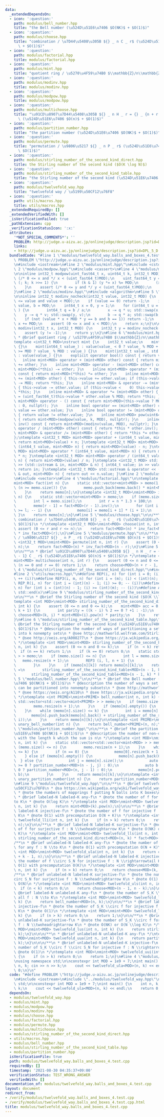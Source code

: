 ```yaml
---
data:
  _extendedDependsOn:
  - icon: ':question:'
    path: modulus/bell_number.hpp
    title: "the Bell number (\u524D\u51E6\u7406 $O(NK)$ + $O(1)$)"
  - icon: ':question:'
    path: modulus/choose.hpp
    title: "combination / \u7D44\u5408\u305B ${} _ n C _ r$ (\u524D\u51E6\u7406 $O(n)$\
      \ + $O(1)$)"
  - icon: ':question:'
    path: modulus/factorial.hpp
    title: modulus/factorial.hpp
  - icon: ':question:'
    path: modulus/mint.hpp
    title: "quotient ring / \u5270\u4F59\u74B0 $\\mathbb{Z}/n\\mathbb{Z}$"
  - icon: ':question:'
    path: modulus/modinv.hpp
    title: modulus/modinv.hpp
  - icon: ':question:'
    path: modulus/modpow.hpp
    title: modulus/modpow.hpp
  - icon: ':question:'
    path: modulus/multichoose.hpp
    title: "\u91CD\u8907\u7D44\u5408\u305B ${} _ n H _ r = {} _ {n + r - 1} C _ r$\
      \ (\u524D\u51E6\u7406 $O(n)$ + $O(1)$)"
  - icon: ':question:'
    path: modulus/partition_number.hpp
    title: "the partition number (\u524D\u51E6\u7406 $O(NK)$ + $O(1)$)"
  - icon: ':question:'
    path: modulus/permute.hpp
    title: "permutation / \u9806\u5217 ${} _ n P _ r$ (\u524D\u51E6\u7406 $O(n)$ +\
      \ $O(1)$)"
  - icon: ':question:'
    path: modulus/stirling_number_of_the_second_kind_direct.hpp
    title: the Stirling number of the second kind ($O(K \log N)$)
  - icon: ':question:'
    path: modulus/stirling_number_of_the_second_kind_table.hpp
    title: "the Stirling number of the second kind (\u524D\u51E6\u7406 $O(NK)$ + $O(1)$)"
  - icon: ':question:'
    path: modulus/twelvefold_way.hpp
    title: "twelvefold way / \u5199\u50CF12\u76F8"
  - icon: ':question:'
    path: utils/macros.hpp
    title: utils/macros.hpp
  _extendedRequiredBy: []
  _extendedVerifiedWith: []
  _isVerificationFailed: true
  _pathExtension: cpp
  _verificationStatusIcon: ':x:'
  attributes:
    '*NOT_SPECIAL_COMMENTS*': ''
    PROBLEM: http://judge.u-aizu.ac.jp/onlinejudge/description.jsp?id=DPL_5_D
    links:
    - http://judge.u-aizu.ac.jp/onlinejudge/description.jsp?id=DPL_5_D
  bundledCode: "#line 1 \"modulus/twelvefold_way.balls_and_boxes_4.test.cpp\"\n#define\
    \ PROBLEM \"http://judge.u-aizu.ac.jp/onlinejudge/description.jsp?id=DPL_5_D\"\
    \n#include <iostream>\n#line 2 \"modulus/mint.hpp\"\n#include <cstdint>\n#line\
    \ 2 \"modulus/modpow.hpp\"\n#include <cassert>\n#line 4 \"modulus/modpow.hpp\"\
    \n\ninline int32_t modpow(uint_fast64_t x, uint64_t k, int32_t MOD) {\n    assert\
    \ (/* 0 <= x and */ x < (uint_fast64_t)MOD);\n    uint_fast64_t y = 1;\n    for\
    \ (; k; k >>= 1) {\n        if (k & 1) (y *= x) %= MOD;\n        (x *= x) %= MOD;\n\
    \    }\n    assert (/* 0 <= y and */ y < (uint_fast64_t)MOD);\n    return y;\n\
    }\n#line 2 \"modulus/modinv.hpp\"\n#include <algorithm>\n#line 5 \"modulus/modinv.hpp\"\
    \n\ninline int32_t modinv_nocheck(int32_t value, int32_t MOD) {\n    assert (0\
    \ <= value and value < MOD);\n    if (value == 0) return -1;\n    int64_t a =\
    \ value, b = MOD;\n    int64_t x = 0, y = 1;\n    for (int64_t u = 1, v = 0; a;\
    \ ) {\n        int64_t q = b / a;\n        x -= q * u; std::swap(x, u);\n    \
    \    y -= q * v; std::swap(y, v);\n        b -= q * a; std::swap(b, a);\n    }\n\
    \    if (not (value * x + MOD * y == b and b == 1)) return -1;\n    if (x < 0)\
    \ x += MOD;\n    assert (0 <= x and x < MOD);\n    return x;\n}\n\ninline int32_t\
    \ modinv(int32_t x, int32_t MOD) {\n    int32_t y = modinv_nocheck(x, MOD);\n\
    \    assert (y != -1);\n    return y;\n}\n#line 6 \"modulus/mint.hpp\"\n\n/**\n\
    \ * @brief quotient ring / \u5270\u4F59\u74B0 $\\mathbb{Z}/n\\mathbb{Z}$\n */\n\
    template <int32_t MOD>\nstruct mint {\n    int32_t value;\n    mint() : value()\
    \ {}\n    mint(int64_t value_) : value(value_ < 0 ? value_ % MOD + MOD : value_\
    \ >= MOD ? value_ % MOD : value_) {}\n    mint(int32_t value_, std::nullptr_t)\
    \ : value(value_) {}\n    explicit operator bool() const { return value; }\n \
    \   inline mint<MOD> operator + (mint<MOD> other) const { return mint<MOD>(*this)\
    \ += other; }\n    inline mint<MOD> operator - (mint<MOD> other) const { return\
    \ mint<MOD>(*this) -= other; }\n    inline mint<MOD> operator * (mint<MOD> other)\
    \ const { return mint<MOD>(*this) *= other; }\n    inline mint<MOD> & operator\
    \ += (mint<MOD> other) { this->value += other.value; if (this->value >= MOD) this->value\
    \ -= MOD; return *this; }\n    inline mint<MOD> & operator -= (mint<MOD> other)\
    \ { this->value -= other.value; if (this->value <    0) this->value += MOD; return\
    \ *this; }\n    inline mint<MOD> & operator *= (mint<MOD> other) { this->value\
    \ = (uint_fast64_t)this->value * other.value % MOD; return *this; }\n    inline\
    \ mint<MOD> operator - () const { return mint<MOD>(this->value ? MOD - this->value\
    \ : 0, nullptr); }\n    inline bool operator == (mint<MOD> other) const { return\
    \ value == other.value; }\n    inline bool operator != (mint<MOD> other) const\
    \ { return value != other.value; }\n    inline mint<MOD> pow(uint64_t k) const\
    \ { return mint<MOD>(modpow(value, k, MOD), nullptr); }\n    inline mint<MOD>\
    \ inv() const { return mint<MOD>(modinv(value, MOD), nullptr); }\n    inline mint<MOD>\
    \ operator / (mint<MOD> other) const { return *this * other.inv(); }\n    inline\
    \ mint<MOD> & operator /= (mint<MOD> other) { return *this *= other.inv(); }\n\
    };\ntemplate <int32_t MOD> mint<MOD> operator + (int64_t value, mint<MOD> n) {\
    \ return mint<MOD>(value) + n; }\ntemplate <int32_t MOD> mint<MOD> operator -\
    \ (int64_t value, mint<MOD> n) { return mint<MOD>(value) - n; }\ntemplate <int32_t\
    \ MOD> mint<MOD> operator * (int64_t value, mint<MOD> n) { return mint<MOD>(value)\
    \ * n; }\ntemplate <int32_t MOD> mint<MOD> operator / (int64_t value, mint<MOD>\
    \ n) { return mint<MOD>(value) / n; }\ntemplate <int32_t MOD> std::istream & operator\
    \ >> (std::istream & in, mint<MOD> & n) { int64_t value; in >> value; n = value;\
    \ return in; }\ntemplate <int32_t MOD> std::ostream & operator << (std::ostream\
    \ & out, mint<MOD> n) { return out << n.value; }\n#line 2 \"modulus/factorial.hpp\"\
    \n#include <vector>\n#line 4 \"modulus/factorial.hpp\"\n\ntemplate <int32_t MOD>\n\
    mint<MOD> fact(int n) {\n    static std::vector<mint<MOD> > memo(1, 1);\n    while\
    \ (n >= memo.size()) {\n        memo.push_back(memo.back() * mint<MOD>(memo.size()));\n\
    \    }\n    return memo[n];\n}\ntemplate <int32_t MOD>\nmint<MOD> inv_fact(int\
    \ n) {\n    static std::vector<mint<MOD> > memo;\n    if (memo.size() <= n) {\n\
    \        int l = memo.size();\n        int r = n * 1.3 + 100;\n        memo.resize(r);\n\
    \        memo[r - 1] = fact<MOD>(r - 1).inv();\n        for (int i = r - 2; i\
    \ >= l; -- i) {\n            memo[i] = memo[i + 1] * (i + 1);\n        }\n   \
    \ }\n    return memo[n];\n}\n#line 5 \"modulus/choose.hpp\"\n\n/**\n * @brief\
    \ combination / \u7D44\u5408\u305B ${} _ n C _ r$ (\u524D\u51E6\u7406 $O(n)$ +\
    \ $O(1)$)\n */\ntemplate <int32_t MOD>\nmint<MOD> choose(int n, int r) {\n   \
    \ assert (0 <= r and r <= n);\n    return fact<MOD>(n) * inv_fact<MOD>(n - r)\
    \ * inv_fact<MOD>(r);\n}\n#line 5 \"modulus/permute.hpp\"\n\n/**\n * @brief permutation\
    \ / \u9806\u5217 ${} _ n P _ r$ (\u524D\u51E6\u7406 $O(n)$ + $O(1)$)\n */\ntemplate\
    \ <int32_t MOD>\nmint<MOD> permute(int n, int r) {\n    assert (0 <= r and r <=\
    \ n);\n    return fact<MOD>(n) * inv_fact<MOD>(n - r);\n}\n#line 5 \"modulus/multichoose.hpp\"\
    \n\n/**\n * @brief \u91CD\u8907\u7D44\u5408\u305B ${} _ n H _ r = {} _ {n + r\
    \ - 1} C _ r$ (\u524D\u51E6\u7406 $O(n)$ + $O(1)$)\n */\ntemplate <int32_t MOD>\n\
    mint<MOD> multichoose(int n, int r) {\n    assert (0 <= n and 0 <= r);\n    if\
    \ (n == 0 and r == 0) return 1;\n    return choose<MOD>(n + r - 1, r);\n}\n#line\
    \ 4 \"modulus/stirling_number_of_the_second_kind_direct.hpp\"\n#include <map>\n\
    #line 2 \"utils/macros.hpp\"\n#define REP(i, n) for (int i = 0; (i) < (int)(n);\
    \ ++ (i))\n#define REP3(i, m, n) for (int i = (m); (i) < (int)(n); ++ (i))\n#define\
    \ REP_R(i, n) for (int i = (int)(n) - 1; (i) >= 0; -- (i))\n#define REP3R(i, m,\
    \ n) for (int i = (int)(n) - 1; (i) >= (int)(m); -- (i))\n#define ALL(x) std::begin(x),\
    \ std::end(x)\n#line 9 \"modulus/stirling_number_of_the_second_kind_direct.hpp\"\
    \n\n/**\n * @brief the Stirling number of the second kind ($O(K \\log N)$)\n */\n\
    template <int MOD>\nmint<MOD> stirling_number_of_the_second_kind_direct(int n,\
    \ int k) {\n    assert (0 <= n and 0 <= k);\n    mint<MOD> acc = 0;\n    REP (i,\
    \ k + 1) {\n        int parity = ((k - i) % 2 == 0 ? +1 : -1);\n        acc +=\
    \ choose<MOD>(k, i) * mint<MOD>(i).pow(n) * parity;\n    }\n    return acc * inv_fact<MOD>(k);\n\
    }\n#line 6 \"modulus/stirling_number_of_the_second_kind_table.hpp\"\n\n/**\n *\
    \ @brief the Stirling number of the second kind (\u524D\u51E6\u7406 $O(NK)$ +\
    \ $O(1)$)\n * @description the number of ways of partitioning a set of n elements\
    \ into k nonempty sets\n * @see http://mathworld.wolfram.com/StirlingNumberoftheSecondKind.html\n\
    \ * @see http://oeis.org/A008277\n * @see https://ja.wikipedia.org/wiki/%E3%82%B9%E3%82%BF%E3%83%BC%E3%83%AA%E3%83%B3%E3%82%B0%E6%95%B0#.E7.AC.AC2.E7.A8.AE.E3.82.B9.E3.82.BF.E3.83.BC.E3.83.AA.E3.83.B3.E3.82.B0.E6.95.B0\n\
    \ */\ntemplate <int MOD>\nmint<MOD> stirling_number_of_the_second_kind_table(int\
    \ n, int k) {\n    assert (0 <= n and 0 <= k);\n    if (n  < k) return 0;\n  \
    \  if (n == k) return 1;\n    if (k == 0) return 0;\n    static std::vector<std::vector<mint<MOD>\
    \ > > memo;\n    if (memo.size() <= n) {\n        int l = memo.size();\n     \
    \   memo.resize(n + 1);\n        REP3 (i, l, n + 1) {\n            memo[i].resize(i);\n\
    \        }\n    }\n    if (memo[n][k]) return memo[n][k];\n    return memo[n][k]\
    \ =\n        stirling_number_of_the_second_kind_table<MOD>(n - 1, k - 1) +\n \
    \       stirling_number_of_the_second_kind_table<MOD>(n - 1, k) * k;\n}\n#line\
    \ 5 \"modulus/bell_number.hpp\"\n\n/**\n * @brief the Bell number (\u524D\u51E6\
    \u7406 $O(NK)$ + $O(1)$)\n * @description the number of ways a set of n elements\
    \ can be partitioned into nonempty subsets\n * @see http://mathworld.wolfram.com/BellNumber.html\n\
    \ * @see https://oeis.org/A110\n * @see https://ja.wikipedia.org/wiki/%E3%83%99%E3%83%AB%E6%95%B0\n\
    \ */\ntemplate <int PRIME>\nmint<PRIME> bell_number(int n, int k) {\n    static\
    \ std::vector<std::vector<mint<PRIME> > > memo;\n    if (memo.size() <= n) {\n\
    \        memo.resize(n + 1);\n    }\n    if (memo[n].empty()) {\n        memo[n].push_back(0);\n\
    \    }\n    while (memo[n].size() <= k) {\n        int i = memo[n].size();\n \
    \       memo[n].push_back(memo[n].back() + stirling_number_of_the_second_kind_table<PRIME>(n,\
    \ i));\n    }\n    return memo[n][k];\n}\n\ntemplate <int PRIME>\nmint<PRIME>\
    \ unary_bell_number(int n) {\n    return bell_number<PRIME>(n, n);\n}\n#line 5\
    \ \"modulus/partition_number.hpp\"\n\n/**\n * @brief the partition number (\u524D\
    \u51E6\u7406 $O(NK)$ + $O(1)$)\n * @description the number of non-decreasing sequences\
    \ with the length k which the sum is n\n */\ntemplate <int MOD>\nmint<MOD> partition_number(int\
    \ n, int k) {\n    static std::vector<std::vector<mint<MOD> > > memo;\n    if\
    \ (memo.size() <= n) {\n        memo.resize(n + 1);\n    }\n    while (memo[n].size()\
    \ <= k) {\n        if (n == 0) {\n            memo[0].resize(k + 1, 1);\n    \
    \    } else if (memo[n].empty()) {\n            memo[n].push_back(0);\n      \
    \  } else {\n            int j = memo[n].size();\n            auto a = (n - j\
    \ >= 0 ? partition_number<MOD>(n - j, j) : 0);\n            auto b = (j - 1 >=\
    \ 0 ? partition_number<MOD>(n, j - 1) : 0);\n            memo[n].push_back(a +\
    \ b);\n        }\n    }\n    return memo[n][k];\n}\n\ntemplate <int MOD>\nmint<MOD>\
    \ unary_partition_number(int n) {\n    return partition_number<MOD>(n, n);\n}\n\
    \n#line 9 \"modulus/twelvefold_way.hpp\"\n\n/**\n * @brief twelvefold way / \u5199\
    \u50CF12\u76F8\n * @sa https://en.wikipedia.org/wiki/Twelvefold_way\n * @sa https://mathtrain.jp/twelveway\n\
    \ * @note the numbers of mapprings f putting N balls into K boxes\n */\n\n\n/**\n\
    \ * @brief labeled-N labeled-K any-f\n * @note the number of f for all f : N \\\
    to K\n * @note O(log K)\n */\ntemplate <int MOD>\nmint<MOD> twelvefold_lla(int\
    \ n, int k) {\n    return mint<MOD>(k).pow(n);\n}\n\n/**\n * @brief labeled-N\
    \ labeled-K injective-f\n * @note the number of f for injective f : N \\rightarrowtail\
    \ K\n * @note O(1) with precomputation O(N + K)\n */\ntemplate <int MOD>\nmint<MOD>\
    \ twelvefold_lli(int n, int k) {\n    if (n > k) return 0;\n    return permute<MOD>(k,\
    \ n);\n}\n\n/**\n * @brief labeled-N labeled-K surjective-f\n * @note the number\
    \ of f for surjective f : N \\twoheadrightarrow K\n * @note O(NK) or O(N \\log\
    \ K)\n */\ntemplate <int MOD>\nmint<MOD> twelvefold_lls(int n, int k) {\n    return\
    \ stirling_number_of_the_second_kind_direct<MOD>(n, k) * fact<MOD>(k);\n}\n\n\n\
    /**\n * @brief unlabeled-N labeled-K any-f\n * @note the number of f \\circ S_N\
    \ for any f : N \\to K\n * @note O(1) with precomputation O(N + K)\n */\ntemplate\
    \ <int MOD>\nmint<MOD> twelvefold_ula(int n, int k) {\n    return choose<MOD>(n\
    \ + k - 1, n);\n}\n\n/**\n * @brief unlabeled-N labeled-K injective-f\n * @note\
    \ the number of f \\circ S_N for injective f : N \\rightarrowtail K\n * @note\
    \ O(1) with precomputation O(K)\n */\ntemplate <int MOD>\nmint<MOD> twelvefold_uli(int\
    \ n, int k) {\n    if (n > k) return 0;\n    return choose<MOD>(k, n);\n}\n\n\
    /**\n * @brief unlabeled-N labeled-K surjective-f\n * @note the number of f \\\
    circ S_N for surjective f : N \\twoheadrightarrow K\n * @note O(1) with precomputation\
    \ O(N)\n */\ntemplate <int MOD>\nmint<MOD> twelvefold_uls(int n, int k) {\n  \
    \  if (n < k) return 0;\n    return choose<MOD>(n - 1, n - k);\n}\n\n\n/**\n *\
    \ @brief labeled-N unlabeled-K any-f\n * @note the number of S_K \\circ f for\
    \ all f : N \\to K\n */\ntemplate <int MOD>\nmint<MOD> twelvefold_lua(int n, int\
    \ k) {\n    return bell_number<MOD>(n, k);\n}\n\n/**\n * @brief labeled-N unlabeled-K\
    \ injective-f\n * @note the number of S_K \\circ f for injective f : N \\rightarrowtail\
    \ K\n * @note O(1)\n */\ntemplate <int MOD>\nmint<MOD> twelvefold_lui(int n, int\
    \ k) {\n    if (n > k) return 0;\n    return 1;\n}\n\n/**\n * @brief labeled-N\
    \ unlabeled-K surjective-f\n * @note the number of S_K \\circ f for surjective\
    \ f : N \\twoheadrightarrow K\n * @note O(NK) or O(N \\log K)\n */\ntemplate <int\
    \ MOD>\nmint<MOD> twelvefold_lus(int n, int k) {\n    return stirling_number_of_the_second_kind_direct<MOD>(n,\
    \ k);\n}\n\n\n/**\n * @brief unlabeled-N unlabeled-K any-f\n */\ntemplate <int\
    \ MOD>\nmint<MOD> twelvefold_uua(int n, int k) {\n    return partition_number<MOD>(n,\
    \ k);\n}\n\n\n/**\n * @brief unlabeled-N unlabeled-K injective-f\n * @note the\
    \ number of S_K \\circ f \\circ S_N for injective f : N \\rightarrowtail K\n *\
    \ @note O(1)\n */\ntemplate <int MOD>\nmint<MOD> twelvefold_uui(int n, int k)\
    \ {\n    if (n > k) return 0;\n    return 1;\n}\n#line 4 \"modulus/twelvefold_way.balls_and_boxes_4.test.cpp\"\
    \nusing namespace std;\n\nconstexpr int MOD = 1e9 + 7;\nint main() {\n    int\
    \ n, k; cin >> n >> k;\n    cout << twelvefold_ula<MOD>(n, k) << endl;\n    return\
    \ 0;\n}\n"
  code: "#define PROBLEM \"http://judge.u-aizu.ac.jp/onlinejudge/description.jsp?id=DPL_5_D\"\
    \n#include <iostream>\n#include \"../modulus/twelvefold_way.hpp\"\nusing namespace\
    \ std;\n\nconstexpr int MOD = 1e9 + 7;\nint main() {\n    int n, k; cin >> n >>\
    \ k;\n    cout << twelvefold_ula<MOD>(n, k) << endl;\n    return 0;\n}\n"
  dependsOn:
  - modulus/twelvefold_way.hpp
  - modulus/mint.hpp
  - modulus/modpow.hpp
  - modulus/modinv.hpp
  - modulus/choose.hpp
  - modulus/factorial.hpp
  - modulus/permute.hpp
  - modulus/multichoose.hpp
  - modulus/stirling_number_of_the_second_kind_direct.hpp
  - utils/macros.hpp
  - modulus/bell_number.hpp
  - modulus/stirling_number_of_the_second_kind_table.hpp
  - modulus/partition_number.hpp
  isVerificationFile: true
  path: modulus/twelvefold_way.balls_and_boxes_4.test.cpp
  requiredBy: []
  timestamp: '2021-08-30 04:35:37+09:00'
  verificationStatus: TEST_WRONG_ANSWER
  verifiedWith: []
documentation_of: modulus/twelvefold_way.balls_and_boxes_4.test.cpp
layout: document
redirect_from:
- /verify/modulus/twelvefold_way.balls_and_boxes_4.test.cpp
- /verify/modulus/twelvefold_way.balls_and_boxes_4.test.cpp.html
title: modulus/twelvefold_way.balls_and_boxes_4.test.cpp
---
```

